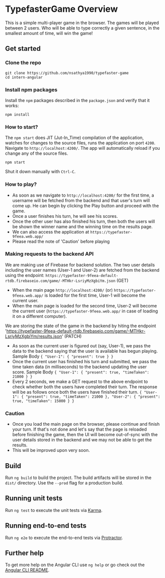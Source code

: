 # TypefasterGame Overview

This is a simple multi-player game in the browser.
The games will be played between 2 users. Who will be able to type correctly a
given sentence, in the smallest amount of time, will win the game!

## Get started

### Clone the repo

```shell
git clone https://github.com/nsathya1990/typefaster-game
cd intern-angular
```

### Install npm packages

Install the `npm` packages described in the `package.json` and verify that it works:

```shell
npm install
```

### How to start?

The `npm start` does JIT (Jut-In_Time) compilation of the application, watches for changes to the source files, runs the application on port `4200`.
Navigate to `http://localhost:4200/`. The app will automatically reload if you change any of the source files.

```shell
npm start
```

Shut it down manually with `Ctrl-C`.

### How to play?

- As soon as we navigate to `http://localhost:4200/` for the first time, a username will be fetched from the backend and that user's turn will come up. He can begin by clicking the Play button and proceed with the game.
- Once a user finishes his turn, he will see his scores.
- Once the other user has also finished his turn, then both the users will be shown the winner name and the winning time on the results page.
- We can also access the application at `https://typefaster-9feea.web.app/`
- Please read the note of 'Caution' before playing

### Making requests to the backend API

We are making use of Firebase for backend solution.
The two user details including the user names (User-1 and User-2) are fetched from the backend using the endpoint:
`https://typefaster-9feea-default-rtdb.firebaseio.com/game/-MTHkr-LsriyMzXgbiYm.json` (GET)

- When the main page `http://localhost:4200/` (or) `https://typefaster-9feea.web.app/` is loaded for the first time, User-1 will become the current user.
- When the main page is loaded for the second time, User-2 will become the current user (`https://typefaster-9feea.web.app/` in case of loading it on a different computer).

We are storing the state of the game in the backend by hiting the endpoint 'https://typefaster-9feea-default-rtdb.firebaseio.com/game/-MTHkr-LsriyMzXgbiYm/results.json' (PATCH)

- As soon as the current user is figured out (say, User-1), we pass the data to the backend saying that the user is available has begun playing.
  Sample Body
  `{ "User-1": { "present": true } }`
- Once the current user has finished his turn and submitted, we pass the time taken data (in milliseconds) to the backend updating the user score.
  Sample Body
  `{ "User-1": { "present": true, "timeTaken": 21000 } }`
- Every 2 seconds, we make a GET request to the above endpoint to check whether both the users have completed their turn. The response will be as follows once both the users have finished their turn.
  `{ "User-1": { "present": true, "timeTaken": 21000 }, "User-2": { "present": true, "timeTaken": 15000 } }`

### Caution

- Once you load the main page on the browser, please continue and finish your turn. If that's not done and let's say that the page is reloaded before finishing the game, then the UI will become out-of-sync with the user details stored in the backend and we may not be able to get the results.
- This will be improved upon very soon.

## Build

Run `ng build` to build the project. The build artifacts will be stored in the `dist/` directory. Use the `--prod` flag for a production build.

## Running unit tests

Run `ng test` to execute the unit tests via [Karma](https://karma-runner.github.io).

## Running end-to-end tests

Run `ng e2e` to execute the end-to-end tests via [Protractor](http://www.protractortest.org/).

## Further help

To get more help on the Angular CLI use `ng help` or go check out the [Angular CLI README](https://github.com/angular/angular-cli/blob/master/README.md).
